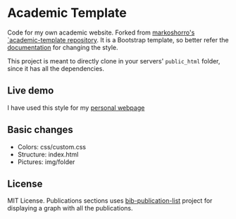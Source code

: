 # Academic Template 

Code for my own academic website. Forked from [markoshorro's `academic-template repository](https://github.com/markoshorro/academic-template). It is a Bootstrap template, so better refer the [documentation](https://getbootstrap.com/docs/4.1/getting-started/introduction/) for changing the style.

This project is meant to directly clone in your servers' `public_html` folder, since it has all
the dependencies.

## Live demo

I have used this style for my [personal webpage](https://cse.msu.edu/~sadiyasa/)

## Basic changes

* Colors: css/custom.css
* Structure: index.html
* Pictures: img/folder

## License

MIT License. Publications sections uses
[bib-publication-list](https://github.com/vkaravir/bib-publication-list)
project for displaying a graph with all the publications.



